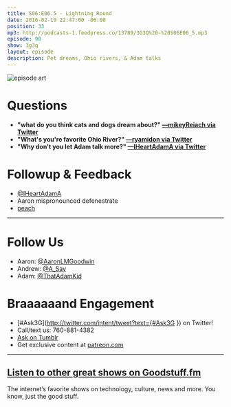 ```yaml
---
title: S06:E06.5 - Lightning Round
date: 2016-02-19 22:47:00 -06:00
position: 33
mp3: http://podcasts-1.feedpress.co/13789/3G3Q%20-%20S06E06_5.mp3
episode: 90
show: 3g3q
layout: episode
description: Pet dreams, Ohio rivers, & Adam talks
---
```


![episode art][1]

# Questions

* **"what do you think cats and dogs dream about?" [—mikeyReiach via Twitter][2]**
* **"What's you're favorite Ohio River?" [—ryamidon via Twitter][3]**
* **"Why don't you let Adam talk more?" [—IHeartAdamA via Twitter][4]**

# Followup & Feedback

* [@IHeartAdamA][5]
* Aaron mispronounced defenestrate
* [peach][6]

***

# Follow Us
* Aaron: [@AaronLMGoodwin](http://twitter.com/aaronlmgoodwin)
* Andrew: [@A_Sav](http://twitter.com/a_sav)
* Adam: [@ThatAdamKid](http://twitter.com/thatadamkid)

# Braaaaaand Engagement
* [#Ask3G](http://twitter.com/intent/tweet?text={#Ask3G }) on Twitter!
* Call/text us: 760-881-4382
* [Ask on Tumblr](http://3g3q.co/ask)
* Get exclusive content at [patreon.com](http://www.patreon.com/3g3q)

***

## [Listen to other great shows on Goodstuff.fm](http://goodstuff.fm/)
The internet’s favorite shows on technology, culture, news and more. You know, just the good stuff.

[1]: http://l.gdwn.co/1jkmQ.jpg
[2]: https://twitter.com/12173032/status/696037093819228161
[3]: https://twitter.com/1541712684/status/693314071651704832
[4]: https://twitter.com/4907636834/status/698936008235028480
[5]: https://twitter.com/iheartadama
[6]: http://www.peach.cool
[7]: http://twitter.com/aaronlmgoodwin
[8]: http://twitter.com/a_sav
[9]: http://twitter.com/thatadamkid
[10]: http://3g3q.co/ask
[11]: http://www.patreon.com/3g3q
[12]: http://goodstuff.fm/3g3q/

